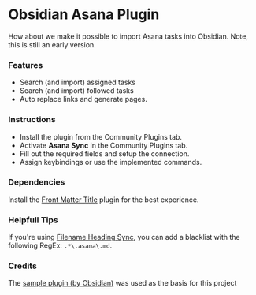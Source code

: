 # Obsidian Asana Plugin
How about we make it possible to import Asana tasks into Obsidian. Note, this is still an early version.

### Features
- Search (and import) assigned tasks
- Search (and import) followed tasks
- Auto replace links and generate pages.


### Instructions
- Install the plugin from the Community Plugins tab.
- Activate **Asana Sync** in the Community Plugins tab.
- Fill out the required fields and setup the connection.
- Assign keybindings or use the implemented commands.

### Dependencies
Install the [Front Matter Title](https://github.com/Snezhig/obsidian-front-matter-title) plugin for the best experience.

### Helpfull Tips
If you're using [Filename Heading Sync](https://github.com/dvcrn/obsidian-filename-heading-sync), you can add a blacklist with the following RegEx: `.*\.asana\.md`.

### Credits
The [sample plugin (by Obsidian)](https://github.com/obsidianmd/obsidian-sample-plugin) was used as the basis for this project
